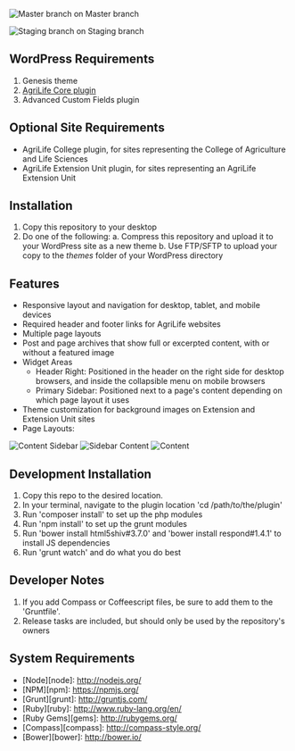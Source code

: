 ![Master branch](https://codeship.com/projects/d0772a40-d81f-0133-7930-2a00185afc36/status?branch=master) on Master branch

![Staging branch](https://codeship.com/projects/d0772a40-d81f-0133-7930-2a00185afc36/status?branch=staging) on Staging branch

## WordPress Requirements

1. Genesis theme
2. [AgriLife Core plugin](https://github.com/agrilife/agrilife-core)
3. Advanced Custom Fields plugin

## Optional Site Requirements

* AgriLife College plugin, for sites representing the College of Agriculture and Life Sciences
* AgriLife Extension Unit plugin, for sites representing an AgriLife Extension Unit

## Installation

1. Copy this repository to your desktop
2. Do one of the following:
    a. Compress this repository and upload it to your WordPress site as a new theme
    b. Use FTP/SFTP to upload your copy to the *themes* folder of your WordPress directory

## Features

* Responsive layout and navigation for desktop, tablet, and mobile devices
* Required header and footer links for AgriLife websites
* Multiple page layouts
* Post and page archives that show full or excerpted content, with or without a featured image
* Widget Areas
    * Header Right: Positioned in the header on the right side for desktop browsers, and inside the collapsible menu on mobile browsers
    * Primary Sidebar: Positioned next to a page's content depending on which page layout it uses
* Theme customization for background images on Extension and Extension Unit sites
* Page Layouts:

![Content Sidebar](http://agrilife.org/fishnutrition/wp-content/themes/genesis/lib/admin/images/layouts/cs.gif)
![Sidebar Content](http://agrilife.org/fishnutrition/wp-content/themes/genesis/lib/admin/images/layouts/sc.gif)
![Content](http://agrilife.org/fishnutrition/wp-content/themes/genesis/lib/admin/images/layouts/c.gif)

## Development Installation

1. Copy this repo to the desired location.
2. In your terminal, navigate to the plugin location 'cd /path/to/the/plugin'
3. Run 'composer install' to set up the php modules
4. Run 'npm install' to set up the grunt modules
5. Run 'bower install html5shiv#3.7.0' and 'bower install respond#1.4.1' to install JS dependencies
6. Run 'grunt watch' and do what you do best

## Developer Notes

1. If you add Compass or Coffeescript files, be sure to add them to the 'Gruntfile'.
2. Release tasks are included, but should only be used by the repository's owners

## System Requirements

* [Node][node]: http://nodejs.org/
* [NPM][npm]: https://npmjs.org/
* [Grunt][grunt]: http://gruntjs.com/
* [Ruby][ruby]: http://www.ruby-lang.org/en/
* [Ruby Gems][gems]: http://rubygems.org/
* [Compass][compass]: http://compass-style.org/
* [Bower][bower]: http://bower.io/
